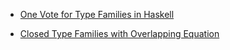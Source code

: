 - [One Vote for Type Families
in Haskell](https://www.iro.umontreal.ca/~monnier/tfp08.pdf)

- [Closed Type Families with Overlapping Equation](https://www.microsoft.com/en-us/research/wp-content/uploads/2016/07/popl137-eisenberg.pdf)